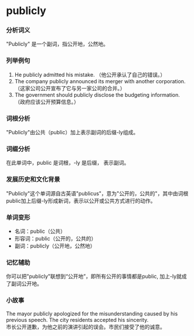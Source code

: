# publicly

### 分析词义

  

"Publicly" 是一个副词，指公开地，公然地。

  

### 列举例句

  

1.  He publicly admitted his mistake. （他公开承认了自己的错误。）
2.  The company publicly announced its merger with another corporation. （这家公司公开宣布了它与另一家公司的合并。）
3.  The government should publicly disclose the budgeting information. （政府应该公开预算信息。）

  

### 词根分析

  

"Publicly"由公共（public）加上表示副词的后缀-ly组成。

  

### 词缀分析

  

在此单词中，public 是词根，-ly 是后缀， 表示副词。

  

### 发展历史和文化背景

  

"Publicly"这个单词源自古英语"publicus"，意为"公开的，公共的"，其中由词根public加上后缀-ly形成新词，表示以公开或公共方式进行的动作。

  

### 单词变形

  

*   名词：public（公共）
*   形容词：public（公开的，公共的）
*   副词：publicly（公开地，公然地）

  

### 记忆辅助

  

你可以把"publicly"联想到“公开地”，即所有公开的事情都是public, 加上-ly就成了副词公开地。

  

### 小故事

  

The mayor publicly apologized for the misunderstanding caused by his previous speech. The city residents accepted his sincerity.  
市长公开道歉，为他之前的演讲引起的误会。市民们接受了他的诚意。
